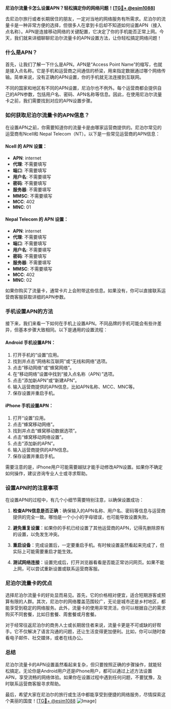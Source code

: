 **尼泊尔流量卡怎么设置APN？轻松搞定你的网络问题！[[TG💪+ @esim1088](https://t.me/s/esim1088)]**

去尼泊尔旅行或者长期居住的朋友，一定对当地的网络服务有所需求。尼泊尔的流量卡是一种非常方便的选择，但很多人在拿到卡后却不知道如何设置APN（接入点名称）。APN是连接移动网络的关键配置，它决定了你的手机能否正常上网。今天，我们就来详细聊聊尼泊尔流量卡的APN设置方法，让你轻松搞定网络问题！

### 什么是APN？

首先，让我们了解一下什么是APN。APN是“Access Point Name”的缩写，也就是接入点名称。它是手机和运营商之间通信的桥梁，用来指定数据通过哪个网络传输。简单来说，没有正确的APN设置，你的手机就无法连接到互联网。

不同的国家和地区有不同的APN设置，尼泊尔也不例外。每个运营商都会提供自己的APN参数，包括用户名、密码、APN名称等信息。因此，在使用尼泊尔流量卡之前，我们需要找到对应的APN设置步骤。

### 如何获取尼泊尔流量卡的APN信息？

在设置APN之前，你需要知道你的流量卡是由哪家运营商提供的。尼泊尔常见的运营商有Ncell和 Nepal Telecom（NT）。以下是一些常见运营商的APN信息：

#### Ncell 的 APN 设置：
- **APN**: internet
- **代理**: 不需要填写
- **端口**: 不需要填写
- **用户名**: 不需要填写
- **密码**: 不需要填写
- **服务器**: 不需要填写
- **MMSC**: 不需要填写
- **MCC**: 402
- **MNC**: 01

#### Nepal Telecom 的 APN 设置：
- **APN**: internet
- **代理**: 不需要填写
- **端口**: 不需要填写
- **用户名**: 不需要填写
- **密码**: 不需要填写
- **服务器**: 不需要填写
- **MMSC**: 不需要填写
- **MCC**: 402
- **MNC**: 02

如果你购买了流量卡，通常卡片上会附带这些信息。如果没有，你可以直接联系运营商客服获取详细的APN参数。

### 手机设置APN的方法

接下来，我们来看一下如何在手机上设置APN。不同品牌的手机可能会有些许差异，但基本步骤大致相同。以下是通用的设置流程：

#### Android 手机设置APN：
1. 打开手机的“设置”应用。
2. 找到并点击“网络和互联网”或“无线和网络”选项。
3. 点击“移动网络”或“蜂窝网络”。
4. 在“移动网络”设置中找到“接入点名称（APN）”选项。
5. 点击“添加新APN”或“新建APN”。
6. 输入运营商提供的APN信息，比如APN名称、MCC、MNC等。
7. 保存设置并重启手机。

#### iPhone 手机设置APN：
1. 打开“设置”应用。
2. 点击“蜂窝移动网络”。
3. 找到并点击“蜂窝移动数据选项”。
4. 点击“蜂窝移动网络设置”。
5. 点击“添加新的APN”。
6. 输入运营商提供的APN信息。
7. 保存设置并重启手机。

需要注意的是，iPhone用户可能需要越狱才能手动修改APN设置。如果你不确定如何操作，建议咨询专业人士或寻求帮助。

### 设置APN时的注意事项

在设置APN的过程中，有几个小细节需要特别注意，以确保设置成功：

1. **检查APN信息是否正确**：确保输入的APN名称、用户名、密码等信息与运营商提供的完全一致。哪怕是一个小小的字母错误，也可能导致设置失败。

2. **避免重复设置**：如果你的手机已经设置了其他运营商的APN，记得先删除原有的设置，以免发生冲突。

3. **重启设备**：完成设置后，一定要重启手机。有时候设置虽然看起来完成了，但实际上可能需要重启才能生效。

4. **测试网络连接**：设置完成后，打开浏览器看看是否能正常访问网页。如果不能上网，可以尝试重新设置或联系运营商客服。

### 尼泊尔流量卡的优点

选择尼泊尔流量卡的好处显而易见。首先，它的价格相对便宜，适合短期游客或预算有限的人群。其次，尼泊尔的网络覆盖范围较广，无论是城市还是乡村地区，都能享受到稳定的网络服务。此外，流量卡的使用非常灵活，你可以根据自己的需求购买不同套餐，比如日套餐、周套餐或月套餐。

对于经常往返尼泊尔的商务人士或长期居住者来说，流量卡更是不可或缺的好帮手。它不仅解决了语言沟通的问题，还让生活变得更加便利。比如，你可以随时查看电子邮件、社交媒体，或者在线办公。

### 总结

尼泊尔流量卡的APN设置虽然看起来复杂，但只要按照正确的步骤操作，就能轻松搞定。无论你是Android用户还是iPhone用户，都可以通过上述方法设置APN，享受流畅的网络体验。如果你在设置过程中遇到任何问题，不要犹豫，及时联系运营商客服寻求帮助。

最后，希望大家在尼泊尔的旅行或生活中都能享受到便捷的网络服务，尽情探索这个美丽的国度！[[TG💪+ @esim1088](https://t.me/s/esim1088) ![Image](https://i.postimg.cc/4NQfJmqS/Snipaste-2025-05-13-00-14-12.png)]
